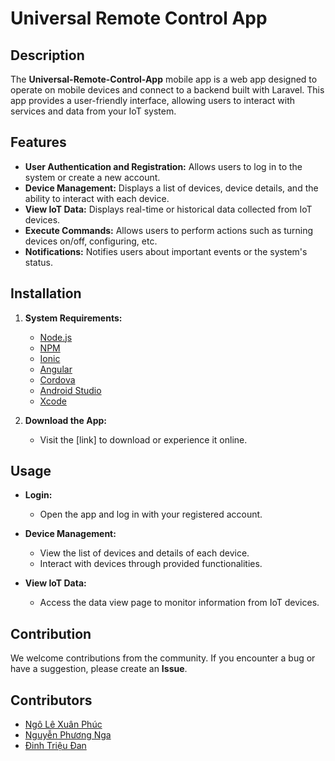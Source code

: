 # Universal Remote Control App

## Description

The **Universal-Remote-Control-App** mobile app is a web app designed to operate on mobile devices and connect to a backend built with Laravel. This app provides a user-friendly interface, allowing users to interact with services and data from your IoT system.

## Features

-   **User Authentication and Registration:** Allows users to log in to the system or create a new account.
-   **Device Management:** Displays a list of devices, device details, and the ability to interact with each device.
-   **View IoT Data:** Displays real-time or historical data collected from IoT devices.
-   **Execute Commands:** Allows users to perform actions such as turning devices on/off, configuring, etc.
-   **Notifications:** Notifies users about important events or the system's status.

## Installation

1. **System Requirements:**

    - [Node.js](https://nodejs.org/en/download/)
    - [NPM](https://www.npmjs.com/get-npm)
    - [Ionic](https://ionicframework.com/docs/intro/cli)
    - [Angular](https://angular.io/guide/setup-local)
    - [Cordova](https://cordova.apache.org/docs/en/latest/guide/cli/)
    - [Android Studio](https://developer.android.com/studio)
    - [Xcode](https://developer.apple.com/xcode/)

2. **Download the App:**

    - Visit the [link] to download or experience it online.


## Usage

-   **Login:**

    -   Open the app and log in with your registered account.

-   **Device Management:**

    -   View the list of devices and details of each device.
    -   Interact with devices through provided functionalities.

-   **View IoT Data:**

    -   Access the data view page to monitor information from IoT devices.



## Contribution

We welcome contributions from the community. If you encounter a bug or have a suggestion, please create an **Issue**.

## Contributors
- [Ngô Lê Xuân Phúc]()
- [Nguyễn Phương Nga]()
- [Đinh Triệu Đan]()
